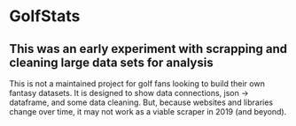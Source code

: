 # GolfStats
## This was an early experiment with scrapping and cleaning large data sets for analysis

This is not a maintained project for golf fans looking to build their own fantasy datasets. It is designed to show data connections, json -> dataframe, and some data cleaning. But, because websites and libraries change over time, it may not work as a viable scraper in 2019 (and beyond).

